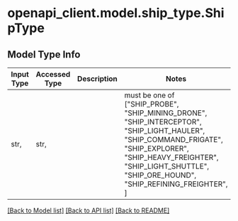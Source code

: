 # openapi_client.model.ship_type.ShipType

## Model Type Info
Input Type | Accessed Type | Description | Notes
------------ | ------------- | ------------- | -------------
str,  | str,  |  | must be one of ["SHIP_PROBE", "SHIP_MINING_DRONE", "SHIP_INTERCEPTOR", "SHIP_LIGHT_HAULER", "SHIP_COMMAND_FRIGATE", "SHIP_EXPLORER", "SHIP_HEAVY_FREIGHTER", "SHIP_LIGHT_SHUTTLE", "SHIP_ORE_HOUND", "SHIP_REFINING_FREIGHTER", ] 

[[Back to Model list]](../../README.md#documentation-for-models) [[Back to API list]](../../README.md#documentation-for-api-endpoints) [[Back to README]](../../README.md)

